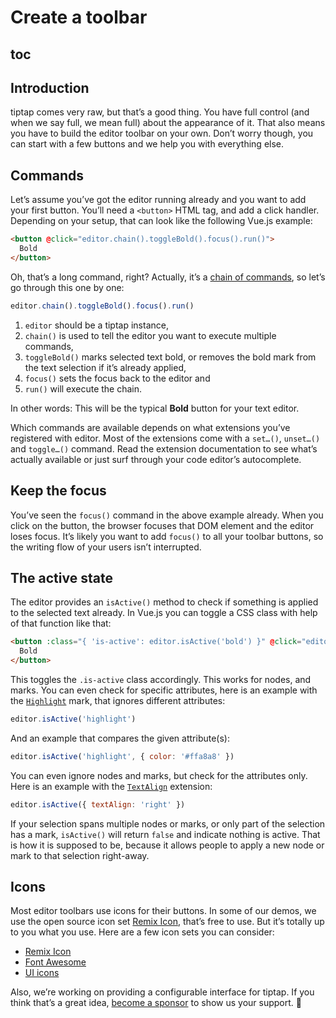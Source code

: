 # Create a toolbar

## toc

## Introduction
tiptap comes very raw, but that’s a good thing. You have full control (and when we say full, we mean full) about the appearance of it. That also means you have to build the editor toolbar on your own. Don’t worry though, you can start with a few buttons and we help you with everything else.

## Commands
Let’s assume you’ve got the editor running already and you want to add your first button. You’ll need a `<button>` HTML tag, and add a click handler. Depending on your setup, that can look like the following Vue.js example:

```html
<button @click="editor.chain().toggleBold().focus().run()">
  Bold
</button>
```

Oh, that’s a long command, right? Actually, it’s a [chain of commands](/api/commands#chain-commands), so let’s go through this one by one:

```js
editor.chain().toggleBold().focus().run()
```

1. `editor` should be a tiptap instance,
2. `chain()` is used to tell the editor you want to execute multiple commands,
3. `toggleBold()` marks selected text bold, or removes the bold mark from the text selection if it’s already applied,
4. `focus()` sets the focus back to the editor and
5. `run()` will execute the chain.

In other words: This will be the typical **Bold** button for your text editor.

Which commands are available depends on what extensions you’ve registered with editor. Most of the extensions come with a `set…()`, `unset…()` and `toggle…()` command. Read the extension documentation to see what’s actually available or just surf through your code editor’s autocomplete.

## Keep the focus
You’ve seen the `focus()` command in the above example already. When you click on the button, the browser focuses that DOM element and the editor loses focus. It’s likely you want to add `focus()` to all your toolbar buttons, so the writing flow of your users isn’t interrupted.

## The active state
The editor provides an `isActive()` method to check if something is applied to the selected text already. In Vue.js you can toggle a CSS class with help of that function like that:

```html
<button :class="{ 'is-active': editor.isActive('bold') }" @click="editor.chain().toggleBold().focus().run()">
  Bold
</button>
```

This toggles the `.is-active` class accordingly. This works for nodes, and marks. You can even check for specific attributes, here is an example with the [`Highlight`](/api/marks/highlight) mark, that ignores different attributes:

```js
editor.isActive('highlight')
```

And an example that compares the given attribute(s):

```js
editor.isActive('highlight', { color: '#ffa8a8' })
```

You can even ignore nodes and marks, but check for the attributes only. Here is an example with the [`TextAlign`](/api/extensions/text-align) extension:

```js
editor.isActive({ textAlign: 'right' })
```

If your selection spans multiple nodes or marks, or only part of the selection has a mark, `isActive()` will return `false` and indicate nothing is active. That is how it is supposed to be, because it allows people to apply a new node or mark to that selection right-away.

## Icons
Most editor toolbars use icons for their buttons. In some of our demos, we use the open source icon set [Remix Icon](https://remixicon.com/), that’s free to use. But it’s totally up to you what you use. Here are a few icon sets you can consider:

* [Remix Icon](https://remixicon.com/#editor)
* [Font Awesome](https://fontawesome.com/icons?c=editors)
* [UI icons](https://www.ibm.com/design/language/iconography/ui-icons/library/)

Also, we’re working on providing a configurable interface for tiptap. If you think that’s a great idea, [become a sponsor](/sponsor) to show us your support. 💖
